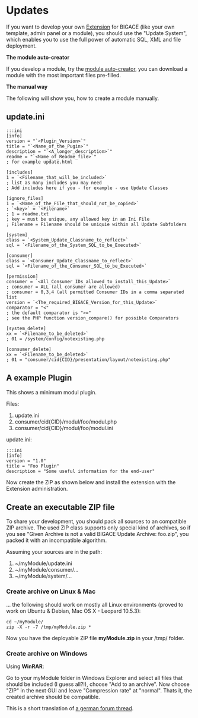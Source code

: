 # Updates

If you want to develop your own [Extension](extensions) for BIGACE (like your own template, admin panel or a module), you should use the "Update System", which enables you to use the full power of automatic SQL, XML and file deployment.

**The module auto-creator**

If you develop a module, try the [module auto-creator](http://dev.bigace-cms.com/Module-Creator), you can download a module with the most important files pre-filled.

**The manual way**

The following will show you, how to create a module manually.

## update.ini

	:::ini
	[info]
	version = "`<Plugin_Version>`"
	title = "`<Name_of_the_Pugin>`"
	description = "`<A_longer_description>`"
	readme = "`<Name_of_Readme_file>`"
	; for example update.html
	  
	[includes]
	1 = `<Filename_that_will_be_included>`
	; list as many includes you may need
	; Add includes here if you - for example - use Update Classes
	 
	[ignore_files]
	1 = `<Name_of_the_File_that_should_not_be_copied>`
	; `<key>` = `<Filename>`
	; 1 = readme.txt 
	; key = must be unique, any allowed key in an Ini File
	; Filename = Filename should be uniquie within all Update Subfolders
	 
	[system]
	class = `<System_Update_Classname_to_reflect>`
	sql = `<Filename_of_the_System_SQL_to_be_Executed>`
	 
	[consumer]
	class = `<Consumer_Update_Classname_to_reflect>`
	sql = `<Filename_of_the_Consumer_SQL_to_be_Executed>`
	
	[permission]
	consumer = `<All_Consumer_IDs_allowed_to_install_this_Update>`
	; consumer = ALL (all consumer are allowed)
	; consumer = 0,3,4 (all permitted Consumer IDs in a comma separated list
	version = `<The_required_BIGACE_Version_for_this_Update>`
	comparator = "<"
	; the default comparator is ">="
	; see the PHP function version_compare() for possible Comparators
	
	[system_delete]
	xx = `<Filename_to_be_deleted>`
	; 01 = /system/config/notexisting.php
	
	[consumer_delete]
	xx = `<Filename_to_be_deleted>`
	; 01 = "consumer/cid{CID}/presentation/layout/notexisting.php"


## A example Plugin

This shows a minimum modul plugin.

Files:

 1.  update.ini
 2.  consumer/cid{CID}/modul/foo/modul.php
 3.  consumer/cid{CID}/modul/foo/modul.ini

update.ini:

	:::ini
	[info]
	version = "1.0"
	title = "Foo Plugin"
	description = "Some useful information for the end-user"


Now create the ZIP as shown below and install the extension with the Extension administration.

## Create an executable ZIP file

To share your development, you should pack all sources to an compatible ZIP archive.
The used ZIP class supports only special kind of archives, so if you see "Given Archive is not a valid BIGACE Update Archive: foo.zip", you packed it with an incompatible algorithm.

Assuming your sources are in the path:
 1.  ~/myModule/update.ini
 2.  ~/myModule/consumer/...
 3.  ~/myModule/system/...

### Create archive on Linux & Mac

... the following should work on mostly all Linux environments (proved to work on Ubuntu & Debian, Mac OS X - Leopard 10.5.3):

	
	cd ~/myModule/
	zip -X -r -7 /tmp/myModule.zip *


Now you have the deployable ZIP file **myModule.zip** in your /tmp/ folder.

### Create archive on Windows

Using **WinRAR**:

Go to your myModule folder in Windows Explorer and select all files that should be included (I guess all?!), choose "Add to an archive". Now choose "ZIP" in the next GUI and leave "Compression rate" at "normal".
Thats it, the created archive should be compatible.

This is a short translation of [a german forum thread](http://forum.bigace.de/templates/eigenes-design-als-erweiterung/msg3240/#msg3240).
